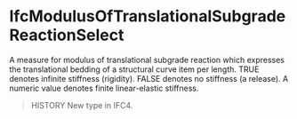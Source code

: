 # IfcModulusOfTranslationalSubgradeReactionSelect

A measure for modulus of translational subgrade reaction which expresses the translational bedding of a structural curve item per length. TRUE denotes infinite stiffness (rigidity). FALSE denotes no stiffness (a release). A numeric value denotes finite linear-elastic stiffness.<!-- end of definition -->

> HISTORY New type in IFC4.
